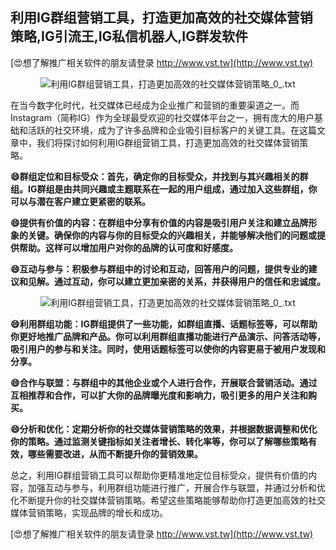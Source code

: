 ## **利用IG群组营销工具，打造更加高效的社交媒体营销策略,IG引流王,IG私信机器人,IG群发软件**

[😍想了解推广相关软件的朋友请登录 http://www.vst.tw](http://www.vst.tw)

 <center><img src="https://vst.tw/MP4/tuiguang/png/8.png" alt="利用IG群组营销工具，打造更加高效的社交媒体营销策略_0_.txt"></center>

在当今数字化时代，社交媒体已经成为企业推广和营销的重要渠道之一。而Instagram（简称IG）作为全球最受欢迎的社交媒体平台之一，拥有庞大的用户基础和活跃的社交环境，成为了许多品牌和企业吸引目标客户的关键工具。在这篇文章中，我们将探讨如何利用IG群组营销工具，打造更加高效的社交媒体营销策略。

**😄群组定位和目标受众：首先，确定你的目标受众，并找到与其兴趣相关的群组。IG群组是由共同兴趣或主题联系在一起的用户组成，通过加入这些群组，你可以与潜在客户建立更紧密的联系。**

**😄提供有价值的内容：在群组中分享有价值的内容是吸引用户关注和建立品牌形象的关键。确保你的内容与你的目标受众的兴趣相关，并能够解决他们的问题或提供帮助。这样可以增加用户对你的品牌的认可度和好感度。**

**😄互动与参与：积极参与群组中的讨论和互动，回答用户的问题，提供专业的建议和见解。通过互动，你可以建立更加亲密的关系，并获得用户的信任和忠诚度。**

 <center><img src="https://vst.tw/MP4/tuiguang/png/3.png" alt="利用IG群组营销工具，打造更加高效的社交媒体营销策略_0_.txt"></center>

**😄利用群组功能：IG群组提供了一些功能，如群组直播、话题标签等，可以帮助你更好地推广品牌和产品。你可以利用群组直播功能进行产品演示、问答活动等，吸引用户的参与和关注。同时，使用话题标签可以使你的内容更易于被用户发现和分享。**

**😄合作与联盟：与群组中的其他企业或个人进行合作，开展联合营销活动。通过互相推荐和合作，可以扩大你的品牌曝光度和影响力，吸引更多的用户关注和购买。**

**😄分析和优化：定期分析你的社交媒体营销策略的效果，并根据数据调整和优化你的策略。通过监测关键指标如关注者增长、转化率等，你可以了解哪些策略有效，哪些需要改进，从而不断提升你的营销效果。**

总之，利用IG群组营销工具可以帮助你更精准地定位目标受众，提供有价值的内容，加强互动与参与，利用群组功能进行推广，开展合作与联盟，并通过分析和优化不断提升你的社交媒体营销策略。希望这些策略能够帮助你打造更加高效的社交媒体营销策略，实现品牌的增长和成功。

[😍想了解推广相关软件的朋友请登录 http://www.vst.tw](http://www.vst.tw)



